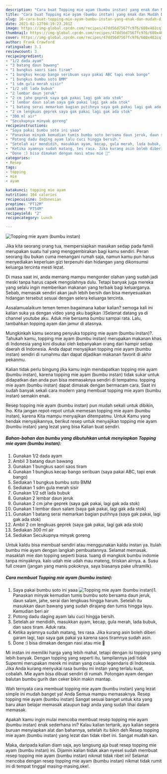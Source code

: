 ```yaml
---
description: "Cara buat Topping mie ayam (bumbu instan) yang enak dan Mudah Dibuat"
title: "Cara buat Topping mie ayam (bumbu instan) yang enak dan Mudah Dibuat"
slug: 16-cara-buat-topping-mie-ayam-bumbu-instan-yang-enak-dan-mudah-dibuat
date: 2021-02-12T04:19:23.201Z
image: https://img-global.cpcdn.com/recipes/47dd56d7567fc976/680x482cq70/topping-mie-ayam-bumbu-instan-foto-resep-utama.jpg
thumbnail: https://img-global.cpcdn.com/recipes/47dd56d7567fc976/680x482cq70/topping-mie-ayam-bumbu-instan-foto-resep-utama.jpg
cover: https://img-global.cpcdn.com/recipes/47dd56d7567fc976/680x482cq70/topping-mie-ayam-bumbu-instan-foto-resep-utama.jpg
author: Frank Crawford
ratingvalue: 3.1
reviewcount: 3
recipeingredient:
- "1/2 dada ayam"
- "3 batang daun bawang"
- "1 bungkus saori saos tiram"
- "1 bungkus kecap bango seribuan saya pakai ABC tapi enak bango"
- "1 bungkus bumbu soto BMM"
- "1 sdm gula merah sisir"
- "1/2 sdt lada bubuk"
- "2 lembar daun jeruk"
- "2 cm jahe geprek saya gak pakai lagi gak ada stok"
- "1 lembar daun salam saya gak pakai lagi gak ada stok"
- "1 batang serai memarkan bagian putihnya saya gak pakai lagi gak ada stok"
- "2 cm lengkuas geprek saya gak pakai lagi gak ada stok"
- "300 ml air"
- "Secukupnya minyak goreng"
recipeinstructions:
- "Saya pakai bumbu soto ini yaaa"
- "Panaskan minyak kemudian tumis bumbu soto bersama daun jeruk, daun salam, jahe, serai dan lengkuas hingga harum. Setelah itu masukkan daun bawang yang sudah dirajang dan tumis hingga layu. Kemudian beri air"
- "Potong dadu daging ayam lalu cuci hingga bersih."
- "Setelah air mendidih, masukkan ayam, kecap, gula merah, lada bubuk, dan saos tiram. Aduk rata."
- "Ketika ayamnya sudah matang, tes rasa. Jika kurang asin boleh diberi garam lagi, tapi saya gak pakai ya karena saos tiramnya sudah asin."
- "Done :) bisa dimakan dengan nasi atau mie 🤗"
categories:
- Resep
tags:
- topping
- mie
- ayam

katakunci: topping mie ayam 
nutrition: 164 calories
recipecuisine: Indonesian
preptime: "PT12M"
cooktime: "PT54M"
recipeyield: "2"
recipecategory: Lunch

---
```



![Topping mie ayam (bumbu instan)](https://img-global.cpcdn.com/recipes/47dd56d7567fc976/680x482cq70/topping-mie-ayam-bumbu-instan-foto-resep-utama.jpg)

Jika kita seorang orang tua, mempersiapkan masakan sedap pada famili merupakan suatu hal yang menggembirakan bagi kamu sendiri. Peran seorang ibu bukan cuma menangani rumah saja, namun kamu pun harus menyediakan keperluan gizi terpenuhi dan hidangan yang dikonsumsi keluarga tercinta mesti lezat.

Di masa  saat ini, anda memang mampu mengorder olahan yang sudah jadi meski tanpa harus capek mengolahnya dulu. Tetapi banyak juga mereka yang selalu ingin memberikan makanan yang terbaik bagi keluarganya. Sebab, memasak sendiri akan jauh lebih bersih dan bisa menyesuaikan hidangan tersebut sesuai dengan selera keluarga tercinta. 

Assalamualaikum temen temen.bagaimana kabar kalian? semoga kali ini kalian suka ya dengan video yang aku bagikan :)Selamat datang ya di channel youtube aku. Aduk mie bersama bumbu sampai rata. Lalu, tambahkan topping ayam dan jamur di atasnya.

Mungkinkah kamu seorang penyuka topping mie ayam (bumbu instan)?. Tahukah kamu, topping mie ayam (bumbu instan) merupakan makanan khas di Indonesia yang kini disukai oleh kebanyakan orang dari hampir setiap daerah di Indonesia. Anda dapat menyajikan topping mie ayam (bumbu instan) sendiri di rumahmu dan dapat dijadikan makanan favorit di akhir pekanmu.

Kalian tidak perlu bingung jika kamu ingin mendapatkan topping mie ayam (bumbu instan), karena topping mie ayam (bumbu instan) tidak sukar untuk didapatkan dan anda pun bisa memasaknya sendiri di tempatmu. topping mie ayam (bumbu instan) dapat dimasak dengan bermacam cara. Saat ini sudah banyak sekali cara modern yang membuat topping mie ayam (bumbu instan) semakin enak.

Resep topping mie ayam (bumbu instan) pun mudah sekali untuk dibikin, lho. Kita jangan repot-repot untuk memesan topping mie ayam (bumbu instan), karena Kita mampu menyajikan ditempatmu. Untuk Kamu yang hendak menyajikannya, berikut resep untuk menyajikan topping mie ayam (bumbu instan) yang lezat yang bisa Kalian buat sendiri.

<!--inarticleads1-->

##### Bahan-bahan dan bumbu yang dibutuhkan untuk menyiapkan Topping mie ayam (bumbu instan):

1. Gunakan 1/2 dada ayam
1. Ambil 3 batang daun bawang
1. Gunakan 1 bungkus saori saos tiram
1. Gunakan 1 bungkus kecap bango seribuan (saya pakai ABC, tapi enak bango)
1. Sediakan 1 bungkus bumbu soto BMM
1. Sediakan 1 sdm gula merah sisir
1. Gunakan 1/2 sdt lada bubuk
1. Gunakan 2 lembar daun jeruk
1. Gunakan 2 cm jahe geprek (saya gak pakai, lagi gak ada stok)
1. Gunakan 1 lembar daun salam (saya gak pakai, lagi gak ada stok)
1. Gunakan 1 batang serai memarkan bagian putihnya (saya gak pakai, lagi gak ada stok)
1. Ambil 2 cm lengkuas geprek (saya gak pakai, lagi gak ada stok)
1. Sediakan 300 ml air
1. Sediakan Secukupnya minyak goreng


Untuk kaldu bisa membuat sendiri atau menggunakan kaldu instan ya. Itulah bumbu mie ayam dengan langkah pembuatannya. Selamat memasak. masaklah mie dan topping seperti biasa. tuang di mangkok bumbu indomie tanpa minyaknya. kalo udah mie udah mau mateng, tiriskan airnya. a. Susu full cream (jangan yang manis pokoknya, saya biasanya pake ultramilk). 

<!--inarticleads2-->

##### Cara membuat Topping mie ayam (bumbu instan):

1. Saya pakai bumbu soto ini yaaa
<img src="https://img-global.cpcdn.com/steps/9074a5f52ddf6126/160x128cq70/topping-mie-ayam-bumbu-instan-langkah-memasak-1-foto.jpg" alt="Topping mie ayam (bumbu instan)">1. Panaskan minyak kemudian tumis bumbu soto bersama daun jeruk, daun salam, jahe, serai dan lengkuas hingga harum. Setelah itu masukkan daun bawang yang sudah dirajang dan tumis hingga layu. Kemudian beri air
1. Potong dadu daging ayam lalu cuci hingga bersih.
1. Setelah air mendidih, masukkan ayam, kecap, gula merah, lada bubuk, dan saos tiram. Aduk rata.
1. Ketika ayamnya sudah matang, tes rasa. Jika kurang asin boleh diberi garam lagi, tapi saya gak pakai ya karena saos tiramnya sudah asin.
1. Done :) bisa dimakan dengan nasi atau mie 🤗


Mi instan ini memiliki harga yang lebih mahal, tetapi dengan isi topping yang lebih banyak. Dengan topping yang seperti itu, tampilannya jadi tidak Supermi merupakan merek mi instan yang cukup legendaris di Indonesia. Jika Anda kurang menyukai rasa bumbu mi instan yang terlalu kuat, cobalah. Mie ayam bisa dibuat sendiri di rumah. Potongan ayam dengan balutan bumbu gurih dan ceker bikin makin mantap. 

Wah ternyata cara membuat topping mie ayam (bumbu instan) yang lezat simple ini mudah banget ya! Anda Semua mampu memasaknya. Resep topping mie ayam (bumbu instan) Sangat sesuai banget untuk kita yang baru akan belajar memasak ataupun bagi anda yang sudah lihai dalam memasak.

Apakah kamu ingin mulai mencoba membuat resep topping mie ayam (bumbu instan) enak sederhana ini? Kalau kalian tertarik, ayo kalian segera buruan menyiapkan alat dan bahannya, setelah itu bikin deh Resep topping mie ayam (bumbu instan) yang lezat dan tidak ribet ini. Sangat mudah kan. 

Maka, daripada kalian diam saja, ayo langsung aja buat resep topping mie ayam (bumbu instan) ini. Dijamin kalian tiidak akan nyesel sudah membuat resep topping mie ayam (bumbu instan) nikmat tidak ribet ini! Selamat mencoba dengan resep topping mie ayam (bumbu instan) nikmat tidak rumit ini di tempat tinggal masing-masing,oke!.

